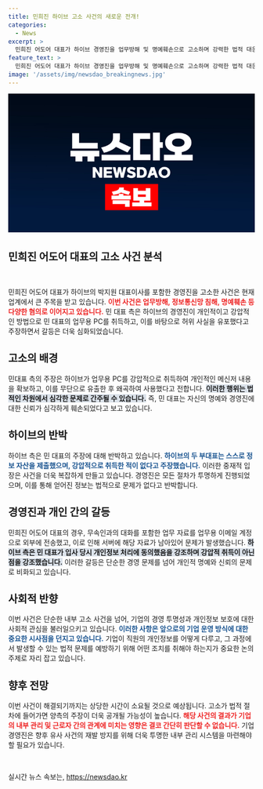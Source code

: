 ```yaml
---
title: 민희진 하이브 고소 사건의 새로운 전개!
categories:
  - News
excerpt: >
  민희진 어도어 대표가 하이브 경영진을 업무방해 및 명예훼손으로 고소하며 강력한 법적 대응에 나섰습니다. 양측의 치열한 공방이 예고되는 가운데, 과연 진실은 무엇일지 주목됩니다!
feature_text: >
  민희진 어도어 대표가 하이브 경영진을 업무방해 및 명예훼손으로 고소하며 강력한 법적 대응에 나섰습니다. 양측의 치열한 공방이 예고되는 가운데, 과연 진실은 무엇일지 주목됩니다!
image: '/assets/img/newsdao_breakingnews.jpg'
---
```


<p><img src="/assets/img/newsdao_breakingnews.jpg" alt="firstkoreanews 속보" /></p>

<h2 data-ke-size="size26">민희진 어도어 대표의 고소 사건 분석</h2>

<p data-ke-size="size16">&nbsp;</p>

<p>민희진 어도어 대표가 하이브의 박지원 대표이사를 포함한 경영진을 고소한 사건은 현재 업계에서 큰 주목을 받고 있습니다. <b><span style="color: #ee2323;">이번 사건은 업무방해, 정보통신망 침해, 명예훼손 등 다양한 혐의로 이어지고 있습니다.</span></b> 민 대표 측은 하이브의 경영진이 개인적이고 강압적인 방법으로 민 대표의 업무용 PC를 취득하고, 이를 바탕으로 허위 사실을 유포했다고 주장하면서 갈등은 더욱 심화되었습니다.</p>

<h2 data-ke-size="size26">고소의 배경</h2>

<p>민대표 측의 주장은 하이브가 업무용 PC를 강압적으로 취득하여 개인적인 메신저 내용을 확보하고, 이를 무단으로 유출한 후 왜곡하여 사용했다고 전합니다. <b><span style="background-color: #21538527;">이러한 행위는 법적인 차원에서 심각한 문제로 간주될 수 있습니다.</span></b> 즉, 민 대표는 자신의 명예와 경영진에 대한 신뢰가 심각하게 훼손되었다고 보고 있습니다.</p>

<h2 data-ke-size="size26">하이브의 반박</h2>

<p>하이브 측은 민 대표의 주장에 대해 반박하고 있습니다. <b><span style="color: #1a5490;">하이브의 두 부대표는 스스로 정보 자산을 제출했으며, 강압적으로 취득한 적이 없다고 주장했습니다.</span></b> 이러한 중재적 입장은 사건을 더욱 복잡하게 만들고 있습니다. 경영진은 모든 절차가 투명하게 진행되었으며, 이를 통해 얻어진 정보는 법적으로 문제가 없다고 반박합니다.</p>

<h2 data-ke-size="size26">경영진과 개인 간의 갈등</h2>

<p>민희진 어도어 대표의 경우, 무속인과의 대화를 포함한 업무 자료를 업무용 이메일 계정으로 외부에 전송했고, 이로 인해 서버에 해당 자료가 남아있어 문제가 발생했습니다. <b><span style="background-color: #21538527;">하이브 측은 민 대표가 입사 당시 개인정보 처리에 동의했음을 강조하며 강압적 취득이 아닌 점을 강조했습니다.</span></b> 이러한 갈등은 단순한 경영 문제를 넘어 개인적 명예와 신뢰의 문제로 비화되고 있습니다.</p>

<h2 data-ke-size="size26">사회적 반향</h2>

<p>이번 사건은 단순한 내부 고소 사건을 넘어, 기업의 경영 투명성과 개인정보 보호에 대한 사회적 관심을 불러일으키고 있습니다. <b><span style="color: #1a5490;">이러한 사항은 앞으로의 기업 운영 방식에 대한 중요한 시사점을 던지고 있습니다.</span></b> 기업이 직원의 개인정보를 어떻게 다루고, 그 과정에서 발생할 수 있는 법적 문제를 예방하기 위해 어떤 조치를 취해야 하는지가 중요한 논의 주제로 자리 잡고 있습니다.</p>

<h2 data-ke-size="size26">향후 전망</h2>

<p>이번 사건이 해결되기까지는 상당한 시간이 소요될 것으로 예상됩니다. 고소가 법적 절차에 들어가면 양측의 주장이 더욱 공개될 가능성이 높습니다. <b><span style="color: #ee2323;">해당 사건의 결과가 기업의 내부 관리 및 근로자 간의 관계에 미치는 영향은 결코 간단히 판단할 수 없습니다.</span></b> 기업 경영진은 향후 유사 사건의 재발 방지를 위해 더욱 투명한 내부 관리 시스템을 마련해야 할 필요가 있습니다.</p>

<p data-ke-size="size16">&nbsp;</p>
실시간 뉴스 속보는, <a href="https://newsdao.kr" rel="dofollow">https://newsdao.kr</a>


